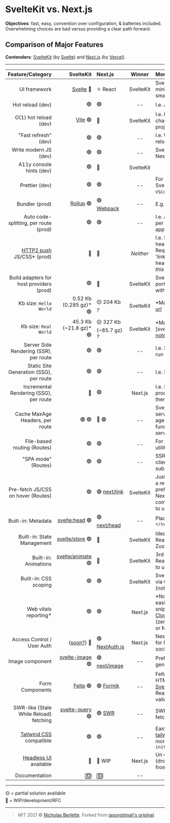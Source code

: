 # SvelteKit vs. Next.js

**Objectives**: fast, easy, convention over configuration, & batteries included. Overwhelming choices are bad versus providing a clear path forward.

## Comparison of Major Features

**Contenders**: [SvelteKit][sveltekit-url] (by [Svelte][svelte-url]) and [Next.js][next-url] (by [Vercel][vercel-url]).   

---   


|                            Feature/Category |                              SvelteKit | Next.js                       |  Winner   | More Information                                                                                                                                                                             |
| ------------------------------------------: | -------------------------------------: | :---------------------------- | :-------: | :------------------------------------------------------------------------------------------------------------------------------------------------------------------------------------------- |
|                                UI framework |                [Svelte][svelte-url] 🔶 | ⚛️  React                      | SvelteKit | Svelte offers faster, more minimal DOM updates & smaller Kb client size.                                                                                                                     |
|                            Hot reload (dev) |                                     🟢 | 🟢                             |    --     | I.e. Auto reload on file save.                                                                                                                                                               |
|                       O(1) hot reload (dev) |                    [Vite][vite-url] 🟢 | 🛑                             | SvelteKit | I.e. Processes only the changed files. Fast even in big projects.                                                                                                                            |
|                        "Fast refresh" (dev) |                                     🟢 | 🟢                             |    --     | I.e. UI state preserved across reloads.                                                                                                                                                      |
|                       Write modern JS (dev) |                                     🟢 | 🟢                             |    --     | Svelte compiler processes it. Next.js uses Babel for this.                                                                                                                                   |
|                    A11y console hints (dev) |                                     🟢 | 🛑                             | SvelteKit |                                                                                                                                                                                              |
|                              Prettier (dev) |                                     🟢 | 🟢                             |    --     | For `.svelte` or `.jsx` files. For SvelteKit, install `Svelte for VSCode` extension.                                                                                                         |
|                              Bundler (prod) |                [Rollup][rollup-url] 🟢 | 🟢  [Webpack][webpack-url]     |    --     | E.g. Minify assets, etc.                                                                                                                                                                     |
|       Auto code-splitting, per route (prod) |                                     🟢 | 🟢                             |    --     | I.e. Auto code splits JS & CSS per route & bundles appropriately.                                                                                                                            |
| [HTTP2 push][http2push-url] JS/CSS\* (prod) |                                     🛑 | 🛑                             | _Neither_ | I.e. Set initial page's HTML headers to push JS & CSS. Requires host support (and/or 'link preload' added to HTML head). \*_Chrome deprecated this 12/2020._                                 |
|    Build adapters for host providers (prod) |                                     🟢 | 🛑                             | SvelteKit | SvelteKit provides easy portability. Next.js works best with Vercel.                                                                                                                         |
|                      Kb size: `Hello World` |                0.52 Kb (0.285 gz)\* 🟢 | 🟡  204 Kb _?_                 | SvelteKit | \*Mar 19 2021. [sapper-note-url]                                                                                                                                                             |
|                       Kb size: `Real World` |                45.3 Kb (~21.8 gz)\* 🟢 | 🟡  327 Kb (~85.7 gz) _?_      | SvelteKit | \*Mar 13, 2021 [svelterealworld-url], [sapper-note-url]                                                                                                                                      |
|      Server Side Rendering (SSR), per route |                                     🟢 | 🟢                             |    --     | I.e. Server-side rendered (at run time).                                                                                                                                                     |
|     Static Site Generation (SSG), per route |                                     🟢 | 🟢                             |    --     | I.e. Static (at build time).                                                                                                                                                                 |
|      Incremental Rendering (SSG), per route |                                     🛑 | 🟢                             |  Next.js  | I.e. Static 'on demand' in production--first req dynamic then cached.                                                                                                                        |
|             Cache MaxAge Headers, per route |                                  🟢 🟢 | 🛑 🟢                           |    --     | SvelteKit can set headers for server routes or specify max-age for client routes via load function. Next.js allows it for server routes via [vercel.json][vercel3-url]                       |
|                 File-based routing (Routes) |                                     🟢 | 🟢                             |    --     | For simplicity. Other routing utilities should be included.                                                                                                                                  |
|                         "SPA mode" (Routes) |                                     🟢 | 🟢                             |    --     | SSR for initial page load, then client-side routing for subsequent pages.                                                                                                                    |
|          Pre-fetch JS/CSS on hover (Routes) |                                     🟢 | 🟢  [next/link][nextlink-url]  | SvelteKit | Just add `sveltekit:prefetch` to a regular link. Svelte can prefetch routes (via regex); Next.js requires their `next/link` component; see docs. It's nicer to use regular links.            |
|                          Built-in: Metadata |    [<svelte:head>][sveltehead-url]  🟢 | 🟢  [next/head][nexthead-url]  |    --     | Place within `<svelte:head>...</svelte:head>`                                                                                                                                                |
|                  Built-in: State Management |     [svelte/store][sveltestore-url] 🟢 | 🛑                             | SvelteKit | Ideal is one, easy, built-in way. React has many choices--Zustand is reasonable.                                                                                                             |
|                        Built-in: Animations | [svelte/animate][svelteanimate-url] 🟢 | 🛑                             | SvelteKit | 3rd-party options exist for React, but they're not as easy to use.                                                                                                                           |
|                       Built-in: CSS scoping |                                     🟢 | 🟢                             | SvelteKit | Svelte's is automatic. Next.js' is via CSS modules or CSS in JSX (not as clean).                                                                                                             |
|                      Web vitals reporting\* |                                     🟢 | 🟢                             |  Next.js  | \*Not-so-relevant these days; easily added via analytics snippet/platform provider, eg: [Cloudlfare Site Analytics][cloudflare-url] (zero-config). [Vercel][vercel2-url] (for Next or Nuxt). |
|                  Access Control / User Auth |           ([soon?][svelteauth-url]) 🛑 | 🟢 [NextAuth.js][nextauth-url] |  Next.js  | NextAuth.js is defacto standard for Next.js; easy to use; email, social, &/or one-click link.                                                                                                |
|                             Image component |     [svelte-image][svelteimage-url] 🟢 | 🟢 [next/image][nextimage-url] |    --     | Preferably optimized image generation with caching.                                                                                                                                          |
|                             Form Components |                  [Felte][felte-url] 🟢 | 🟢 [Formik][formik-url]        |    --     | Felte offers a nearly-native HTML5 form experience. Or [Sveltik][sveltik-url] is a port of Formik for React. Can use Yup for validation.                                                     |
|      SWR-like (Stale While Reload) fetching |    [svelte-query][svelte-query-url] 🟢 | 🟢 [SWR][swr-url]              |    --     | SWR is by Vercel. Easy fetch/isLoading/errors/caching.                                                                                                                                       |
|     [Tailwind CSS][tailwind-url] compatible |                                     🟢 | 🟢                             |    --     | Easy via [svelte-add-tailwindcss][svelte-add-tailwind-url]. Next.js requires more steps, but [RFC][next-rfc-url] for `npx init tailwind`                                                     |
|       [Headless UI][headless-url] available |                                     🛑 | 🚧  WIP                        |  Next.js  | Un-styled UI components (dropdown, slider, toggle, etc) from Tailwind creators.                                                                                                              |
|                               Documentation |                                     🔟 | 🔟                             |    --     |                                                                                                                                                                                              |

---

🟡  = partial solution available   
🚧  = WIP/development/RFC

---

> MIT 2021 © [Nicholas Berlette](https://github.com/nberlette). Forked from [jasongitmail's original](https://github.com/jasongitmail/svelte-vs-next).

[svelte-url]: https://svelte.dev
[svelteauth-url]: https://github.com/sveltejs/kit/tree/master/examples/realworld.svelte.dev/src/routes/auth
[svelteimage-url]: https://svelte-image.matyunya.now.sh/
[sveltehead-url]: https://svelte.dev/docs#svelte_head
[svelte-query-url]: https://github.com/SvelteStack/svelte-query
[sveltekit-url]: https://kit.svelte.dev/
[felte-url]: https://felte.dev/
[sveltik-url]: https://github.com/nathancahill/sveltik
[svelte-realworld-url]: <https://realworld.svelte.dev/>
[sapper-note-url]: <https://svelte.dev/blog/sapper-towards-the-ideal-web-app-framework>
[sveltestore-url]: https://svelte.dev/docs#svelte_store
[svelteanimate-url]: https://svelte.dev/docs#svelte_animate
[svelte-add-tailwind-url]: https://github.com/svelte-add/tailwindcss
[next-url]: https://nextjs.org/
[nextauth-url]: https://next-auth.js.org/
[nextimage-url]: https://nextjs.org/docs/api-reference/next/image
[nextlink-url]: https://nextjs.org/docs/api-reference/next/link
[nexthead-url]: https://nextjs.org/docs/api-reference/next/head
[next-rfc-url]: https://github.com/vercel/next.js/discussions/20030
[vercel-url]: https://vercel.com/
[vercel2-url]: https://vercel.com/docs/analytics
[vercel3-url]: https://vercel.com/docs/configuration#project/headers
[swr-url]: https://swr.vercel.app
[vite-url]: https://vitejs.dev/
[formik-url]: https://formik.org/
[http2push-url]: https://brianli.com/cloudflare-workers-sites-http2-server-push/
[tailwind-url]: https://tailwindcss.com/
[headless-url]: https://headlessui.dev/
[webpack-url]: https://webpack.js.org/
[rollup-url]: https://rollupjs.org/
[preact]: https://preactjs.org/
[cloudflare-url]: https://cloudflare.com/
